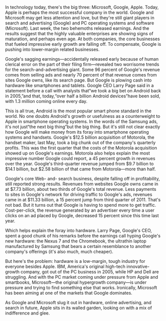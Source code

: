 In technology today, there's the big three: Microsoft, Google, Apple. Today, Apple is perhaps
the most successful company in the world. Google and Microsoft may get less attention and love,
but they're still giant players in search and advertising (Google) and PC operating systems and
software (Microsoft). Last week, the two behemoths released earnings. And the results suggest
that the highly valuable enterprises are showing signs of maturation, and perhaps even age. At
both companies, the core businesses that fueled impressive early growth are falling off. To
compensate, Google is pushing into lower-margin related businesses.

Google's sagging earnings—accidentally released early because of human clerical error on
the part of their filing firm—revealed two worrisome trends for the search-and-advertising giant.
Some 96 percent of Google's revenue comes from selling ads and nearly 70 percent of that
revenue comes from sites Google owns, like its search page. But Google is plowing cash into
hardware like smartphones and tablets. Google CEO Larry Page said in a statement before a call
with analysts that“we took a big bet on Android back in 2005,”and that, today,“over half a billion
Android devices”have been sold, with 1.3 million coming online every day.

This is all true, Android is the most popular smart phone standard in the world. No one
doubts Android's growth or usefulness as a counterweight to Apple in smartphone operating
systems. In the words of the Samsung ads, it's not just“the next big thing”but the big thing. But it's
still not clear exactly how Google will make money from its foray into smartphone operating
systems and handsets. Google's $12.5 billion acquisition of Motorola, the handset maker, last
May, took a big chunk out of the company's quarterly profits. This was the first quarter that the
costs of the Motorola acquisition showed up on Google's earnings. Motorola also helps explain the
most impressive number Google could report, a 45 percent growth in revenues over the year.
Google's third-quarter revenue jumped from $9.7 billion to $14.1 billion, but $2.58 billion of that
came from Motorola—more than half.

Google's core Web- and- search business, despite falling off in profitability, still reported
strong results. Revenues from websites Google owns came in at $7.73 billion, about two thirds of
Google's total revenue. Less payments to sites in Google's network for driving traffic to Google's
ads, revenues came in at $11.33 billion, a 15 percent jump from third quarter of 2011. That's not
bad. But it turns out that Google is having to spend more to get traffic. Cost-per-click, the revenue
generated by an advertiser every time a user clicks on an ad placed by Google, decreased 15
percent since this time last year.

Which helps explain the foray into hardware. Larry Page, Google's CEO, spent a good chunk
of his remarks before the earnings call hyping Google's new hardware: the Nexus 7 and the
Chromebook, the ultrathin laptop manufactured by Samsung that bears a certain resemblance to
another company's offerings (it's also much, much cheaper).

But here's the problem: hardware is a low-margin, tough industry for everyone besides Apple.
IBM, America's original high-tech innovative-growth company, got out of the PC business in
2005, while HP and Dell are struggling. And with the PC market coming under pressure from
Apple and smartbooks, Microsoft—the original hypergrowth company—is under pressure and
trying to find something else that works. Ironically, Microsoft has been aiming at one of the
markets that Google dominates.

As Google and Microsoft slug it out in hardware, online advertising, and search in future,
Apple sits in its walled garden, looking on with a mix of indifference and glee.